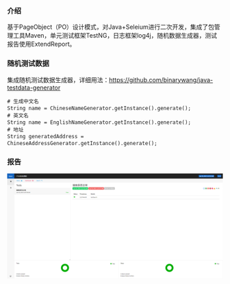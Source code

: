 ### 介绍
基于PageObject（PO）设计模式，对Java+Seleium进行二次开发，集成了包管理工具Maven，单元测试框架TestNG，日志框架log4j，随机数据生成器，测试报告使用ExtendReport。

### 随机测试数据
集成随机测试数据生成器，详细用法：https://github.com/binarywang/java-testdata-generator
```
# 生成中文名
String name = ChineseNameGenerator.getInstance().generate();
# 英文名
String name = EnglishNameGenerator.getInstance().generate();
# 地址
String generatedAddress = ChineseAddressGenerator.getInstance().generate();
```

### 报告

![Alt text](./report.jpg "测试报告")

